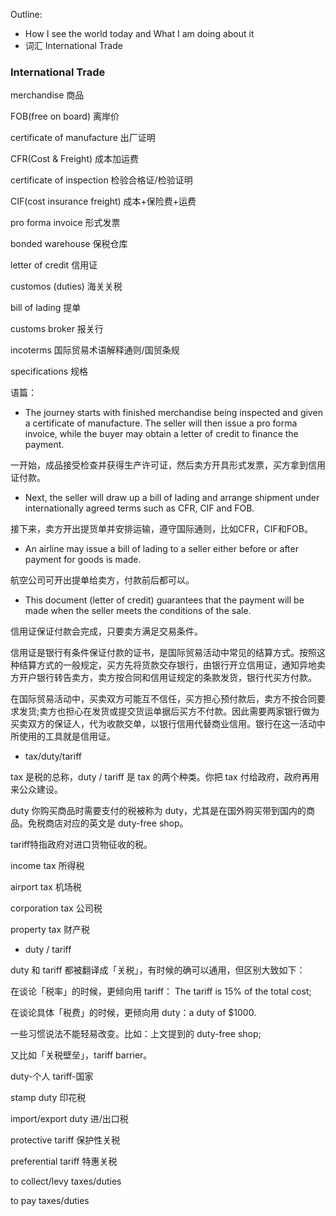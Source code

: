 Outline: 

* How I see the world today and What I am doing about it
* 词汇 International Trade

### International Trade

   merchandise 商品
    
   FOB(free on board) 离岸价
    
   certificate of manufacture 出厂证明
    
   CFR(Cost & Freight) 成本加运费
    
   certificate of inspection 检验合格证/检验证明
    
   CIF(cost insurance freight) 成本+保险费+运费
    
   pro forma invoice 形式发票
    
   bonded warehouse 保税仓库
    
   letter of credit 信用证
    
   customos (duties) 海关关税
    
   bill of lading 提单
    
   customs broker 报关行
    
   incoterms 国际贸易术语解释通则/国贸条规
    
   specifications 规格
    
   语篇：
    
   * The journey starts with finished merchandise being inspected and given a certificate of manufacture. The seller will then issue a pro forma invoice, while the buyer may obtain a letter of credit to finance the payment.
    
   一开始，成品接受检查并获得生产许可证，然后卖方开具形式发票，买方拿到信用证付款。
    
   * Next, the seller will draw up a bill of lading and arrange shipment under internationally agreed terms such as CFR, CIF and FOB.
    
   接下来，卖方开出提货单并安排运输，遵守国际通则，比如CFR，CIF和FOB。
    
   * An airline may issue a bill of lading to a seller either before or after payment for goods is made. 
    
   航空公司可开出提单给卖方，付款前后都可以。
    
   * This document (letter of credit) guarantees that the payment will be made when the seller meets the conditions of the sale. 
    
   信用证保证付款会完成，只要卖方满足交易条件。
    
   信用证是银行有条件保证付款的证书，是国际贸易活动中常见的结算方式。按照这种结算方式的一般规定，买方先将货款交存银行，由银行开立信用证，通知异地卖方开户银行转告卖方，卖方按合同和信用证规定的条款发货，银行代买方付款。
    
   在国际贸易活动中，买卖双方可能互不信任，买方担心预付款后，卖方不按合同要求发货;卖方也担心在发货或提交货运单据后买方不付款。因此需要两家银行做为买卖双方的保证人，代为收款交单，以银行信用代替商业信用。银行在这一活动中所使用的工具就是信用证。
    
   * tax/duty/tariff
    
   tax 是税的总称，duty / tariff 是 tax 的两个种类。你把 tax 付给政府，政府再用来公众建设。

   duty 你购买商品时需要支付的税被称为 duty，尤其是在国外购买带到国内的商品。免税商店对应的英文是 duty-free shop。

   tariff特指政府对进口货物征收的税。
    
   income tax 所得税   
    
   airport tax 机场税   
    
   corporation tax 公司税
    
   property tax 财产税
    
   * duty / tariff
    
   duty 和 tariff 都被翻译成「关税」，有时候的确可以通用，但区别大致如下：

   在谈论「税率」的时候，更倾向用 tariff： The tariff is 15% of the total 
cost;

   在谈论具体「税费」的时候，更倾向用 duty：a duty of $1000.

   一些习惯说法不能轻易改变。比如：上文提到的 duty-free shop;
    
   又比如「关税壁垒」，tariff barrier。
    
   duty-个人 tariff-国家
    
   stamp duty 印花税  
    
   import/export duty 进/出口税
    
   protective tariff 保护性关税 
    
   preferential tariff 特惠关税
    
   to collect/levy taxes/duties
    
   to pay taxes/duties
    
    
    
    


    
